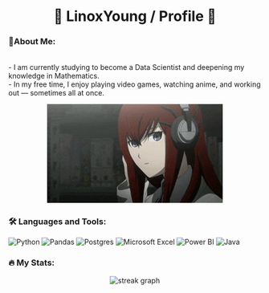 <h1 align="center">🐍 LinoxYoung / Profile 🐍</h1>

<h3 align="left">🌃About Me:</h3>
<p align="left">
  <br>- I am currently studying to become a Data Scientist and deepening my knowledge in Mathematics.<br>
  - In my free time, I enjoy playing video games, watching anime, and working out — sometimes all at once.
</p>

<div align="center">
  <img src="steins-gate.gif"" width="350" />
</div>

<h3 align="left">🛠 Languages and Tools:</h3>

<div align="left">

![Python](https://img.shields.io/badge/python-3670A0?style=for-the-badge&logo=python&logoColor=ffdd54)
![Pandas](https://img.shields.io/badge/pandas-%23150458.svg?style=for-the-badge&logo=pandas&logoColor=white)
![Postgres](https://img.shields.io/badge/postgres-%23316192.svg?style=for-the-badge&logo=postgresql&logoColor=white)
![Microsoft Excel](https://img.shields.io/badge/Microsoft_Excel-217346?style=for-the-badge&logo=microsoft-excel&logoColor=white)
![Power BI](https://img.shields.io/badge/power_bi-F2C811?style=for-the-badge&logo=powerbi&logoColor=black)
![Java](https://img.shields.io/badge/java-%23ED8B00.svg?style=for-the-badge&logo=openjdk&logoColor=white)

</div>

<h3 align="left">🔥 My Stats:</h3>

<div align="center">
  <img src="https://streak-stats.demolab.com?user=LinoxYoung&locale=en&mode=daily&theme=dark&hide_border=false&border_radius=5" height="220" alt="streak graph" />
</div>
